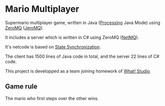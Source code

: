 Mario Multiplayer
=================

Supermario multiplayer game, written in Java ([Processing](https://processing.org/) Java Mode) using [ZeroMQ](http://zeromq.org/) ([JeroMQ](https://github.com/zeromq/jeromq)).

It includes a server which is written in C# using ZeroMQ ([NetMQ](https://github.com/zeromq/netmq)).

It's netcode is based on [State Synchronization](http://gafferongames.com/networked-physics/state-synchronization/).

The client has 1500 lines of Java code in total, and the server 22 lines of C# code.

This project is developped as a team joining homework of [What! Studio](https://github.com/what-studio).

## Game rule

The mario who first steps over the other wins.

